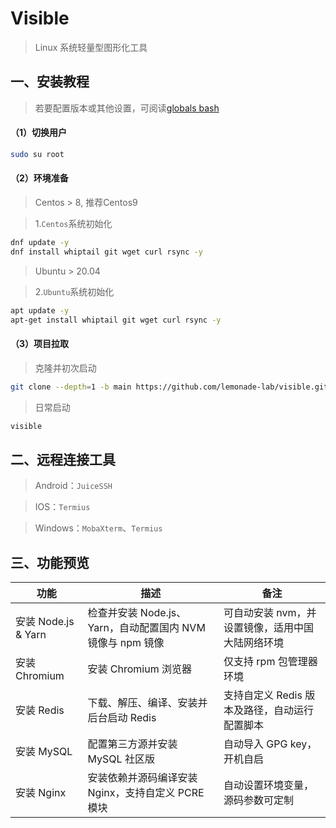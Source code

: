 # Visible

> Linux 系统轻量型图形化工具

## 一、安装教程

> 若要配置版本或其他设置，可阅读[globals bash](./globals.sh)

#### （1）切换用户

```sh
sudo su root
```

#### （2）环境准备

>  Centos > 8, 推荐Centos9

> 1.`Centos`系统初始化

```sh
dnf update -y 
dnf install whiptail git wget curl rsync -y
```

>  Ubuntu > 20.04

> 2.`Ubuntu`系统初始化

```sh
apt update -y
apt-get install whiptail git wget curl rsync -y
```

#### （3）项目拉取

> 克隆并初次启动

```sh
git clone --depth=1 -b main https://github.com/lemonade-lab/visible.git  /visible && chmod +x /visible/*/*.sh  && sh /visible/install.sh
```

> 日常启动

```sh
visible
```

## 二、远程连接工具

> Android：`JuiceSSH`

> IOS：`Termius`

> Windows：`MobaXterm`、`Termius`

## 三、功能预览


| 功能                  | 描述                                                         | 备注                                               |
|-----------------------|--------------------------------------------------------------|----------------------------------------------------|
| 安装 Node.js & Yarn   | 检查并安装 Node.js、Yarn，自动配置国内 NVM 镜像与 npm 镜像  | 可自动安装 nvm，并设置镜像，适用中国大陆网络环境    |
| 安装 Chromium         | 安装 Chromium 浏览器                                         | 仅支持 rpm 包管理器环境                            |
| 安装 Redis            | 下载、解压、编译、安装并后台启动 Redis                      | 支持自定义 Redis 版本及路径，自动运行配置脚本      |
| 安装 MySQL            | 配置第三方源并安装 MySQL 社区版                              | 自动导入 GPG key，开机自启                         |
| 安装 Nginx            | 安装依赖并源码编译安装 Nginx，支持自定义 PCRE 模块           | 自动设置环境变量，源码参数可定制                   |
